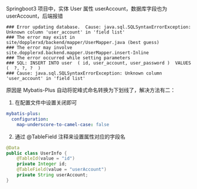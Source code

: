 Springboot3 项目中，实体 User 属性 userAccount，数据库字段也为 userAccount，后端报错
```
### Error updating database.  Cause: java.sql.SQLSyntaxErrorException: Unknown column 'user_account' in 'field list'
### The error may exist in site/dopplerxd/backend/mapper/UserMapper.java (best guess)
### The error may involve site.dopplerxd.backend.mapper.UserMapper.insert-Inline
### The error occurred while setting parameters
### SQL: INSERT INTO user  ( id, user_account, user_password )  VALUES (  ?, ?, ?  )
### Cause: java.sql.SQLSyntaxErrorException: Unknown column 'user_account' in 'field list'
```
原因是 Mybatis-Plus 自动将驼峰式命名转换为下划线了，解决方法有二：
1. 在配置文件中设置关闭即可
```yml
mybatis-plus:
  configuration:
    map-underscore-to-camel-case: false
```
2. 通过 @TableField 注释来设置属性对应的字段名
```java
@Data
public class UserInfo {
    @TableId(value = "id")
    private Integer id;
    @TableField(value = "userAccount")
    private String userAccount;
}
```